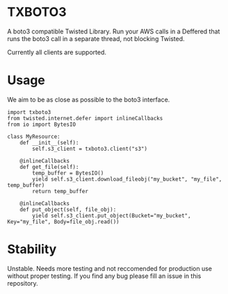 # TXBOTO3

A boto3 compatible Twisted Library. Run your AWS calls in a Deffered that runs the boto3 call in a separate thread, not blocking
Twisted.

Currently all clients are supported.

# Usage

We aim to be as close as possible to the boto3 interface.

```
import txboto3
from twisted.internet.defer import inlineCallbacks
from io import BytesIO

class MyResource:
    def __init__(self):
        self.s3_client = txboto3.client("s3")

    @inlineCallbacks
    def get_file(self):
        temp_buffer = BytesIO()
        yield self.s3_client.download_fileobj("my_bucket", "my_file", temp_buffer)
        return temp_buffer

    @inlineCallbacks
    def put_object(self, file_obj):
        yield self.s3_client.put_object(Bucket="my_bucket", Key="my_file", Body=file_obj.read())
```

# Stability

Unstable. Needs more testing and not reccomended for production use without proper testing. If you find
any bug please fill an issue in this repository.
